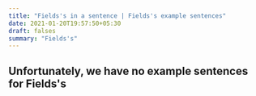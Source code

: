 ```yaml
---
title: "Fields's in a sentence | Fields's example sentences"
date: 2021-01-20T19:57:50+05:30
draft: falses
summary: "Fields's"
---
```

## Unfortunately, we have no example sentences for Fields's                 
